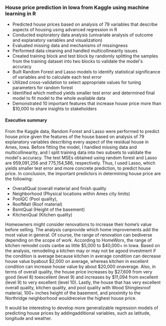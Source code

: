 ### House price prediction in Iowa from Kaggle using machine learning in R
- Predicted house prices based on analysis of 79 variables that describe aspects of housing using advanced regression in R
- Conducted exploratory data analysis (univariate analysis of outcome and explanatory variables and visualization)
- Evaluated missing data and mechanisms of missingness
- Performed data cleaning and handled multicollinearity issues
- Created training block and test block by randomly splitting the samples from the training dataset into two blocks to validate the model's accuracy
- Built Random Forest and Lasso models to identify statistical significance of variables and to calculate each test error
- Utilized cross-validation to select appropriate values for tuning parameters for random forest
- Identified which method yields smaller test error and determined final model to fit model to the whole available data
- Demonstrated 10 important features that increase house price more than $10,000 to share insights to stakeholders

#### Executive summary
From the Kaggle data, Random Forest and Lasso were performed to predict house price given the features of the house based on analysis of 79 explanatory variables describing every aspect of the residual house in Ames, Iowa. Before fitting the model, I handled missing data and multicollinearity, and I split training data into two subsets to validate the model's accuracy. The test MSEs obtained using random forest and Lasso are 959,091,256 and 775,154,586, respectively. Thus, I used Lasso, which yields smaller test error and more concrete prediction, to predict house price. In conclusion, the important predictors in determining house price are the following: 

* OverallQual (overall material and finish quality
* Neighborhood (Physical locations within Ames city limits)
* PoolQC (Pool quality), 
* RoofMatl (Roof material)
* BsmtQual (Height of the basement)
* KitchenQual (Kitchen quality)

Homeowners might consider renovations to increase their home’s value before selling. The analysis canprovide which home improvements add the most value in general. Of course, the range of renovation can bediverse depending on the scope of work. According to HomeWorx, the range of kitchen remodel costs canbe as little $5,000 to $40,000+ in Iowa. Based on the analysis, remodeling a kitchen may or may not be agood investment if the condition is average because kitchen in average condition can decrease house value byabout $2,000 on average, whereas kitchen in excellent condition can increase house value by about $20,000 onaverage. Also, in terms of overall quality, the house price increases by $27,609 from very good (level 8) toexcellent (level 9) and increases by $11,094 from excellent (level 9) to very excellent (level 10). Lastly, the house that has very excellent overall quality, kitchen quality, and pool quality with Wood Shinglesroof material, 100+ inches height of the basement, and proximity to the Northridge neighborhood wouldreceive the highest house price. 

It would be interesting to develop more generalizable regression models of predicting house prices by addingadditional variables, such as latitude, longitude and weather.

